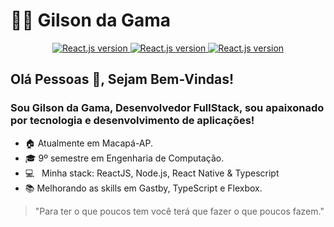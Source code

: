 # 👨‍🚀 Gilson da Gama

<p align="center">
  <a href="https://www.linkedin.com/in/gilsondagama/">
    <img alt="React.js version" src="https://img.shields.io/badge/LinkedIn-gilsondagama-0e76a8?style=flat&logoColor=white&logo=linkedin">
  </a>
  <a href="https://www.facebook.com/gilson.dagama">
    <img alt="React.js version" src="https://img.shields.io/badge/Facebook-gilson.dagama-1778F2?style=flat&logoColor=white&logo=facebook">
  </a>
  <a href="https://www.instagram.com/gilsondagama/">
    <img alt="React.js version" src="https://img.shields.io/badge/Instagram-@gilsondagama-833AB4?style=flat&logoColor=white&logo=instagram">
  </a>
</p>


## Olá Pessoas 👋, Sejam Bem-Vindas!
### Sou Gilson da Gama, Desenvolvedor FullStack, sou apaixonado por tecnologia e desenvolvimento de aplicações!

- :house: Atualmente em Macapá-AP.
- 🎓 9º semestre em Engenharia de Computação.
- :computer: &nbsp; Minha stack: ReactJS, Node.js, React Native & Typescript
- :books: Melhorando as skills em Gastby, TypeScript e Flexbox.

> "Para ter o que poucos tem você terá que fazer o que poucos fazem."
